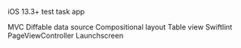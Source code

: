 iOS 13.3+ test task app

MVC
Diffable data source
Compositional layout
Table view
Swiftlint
PageViewController
Launchscreen


